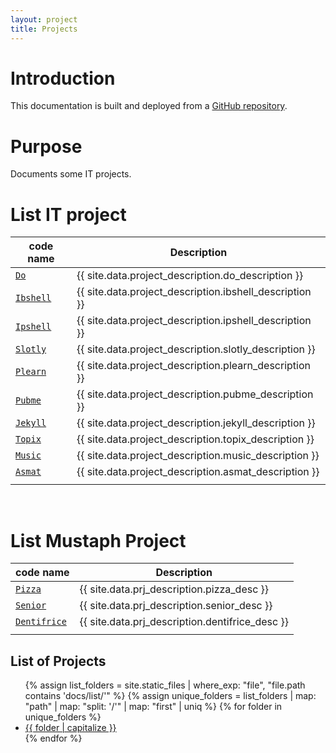 ```yaml
---
layout: project
title: Projects
---
```


[//]: #(Reference)
[repo_source]: https://github.com/abelgacem/project
[prj_do]:      ./list/do/README
[prj_slotly]:  ./list/slotly/README
[prj_ibshell]: ./list/ibshell/README
[prj_ipshell]: ./list/ipshell/README
[prj_jekyll]:  ./list/jekyll/README
[prj_plearn]:  ./list/plearn/README
[prj_pubme]:   ./list/pubme/README
[prj_topix]:   ./list/topix/README
[prj_music]:   ./list/music/README
[prj_asmat]:   ./list/asmat/README

[prjm_pizza]:      ./list/prjm/pizza/README
[prjm_dentifrice]: ./list/prjm/dentifrice/README
[prjm_senior]:     ./list/prjm/senior/README

# Introduction
This documentation is built and deployed from a [GitHub repository][repo_source].

# Purpose
Documents some IT projects.

# List IT project

|code name|Description|
|-|-|
|[`Do`][prj_do]|{{ site.data.project_description.do_description }}|
|[`Ibshell`][prj_ibshell]|{{ site.data.project_description.ibshell_description }}|
|[`Ipshell`][prj_ipshell]|{{ site.data.project_description.ipshell_description }}|
|[`Slotly`][prj_slotly]|{{ site.data.project_description.slotly_description }}|
|[`Plearn`][prj_plearn]|{{ site.data.project_description.plearn_description }}|
|[`Pubme`][prj_pubme]|{{ site.data.project_description.pubme_description }}|
|[`Jekyll`][prj_jekyll]|{{ site.data.project_description.jekyll_description }}|
|[`Topix`][prj_topix]|{{ site.data.project_description.topix_description }}|
|[`Music`][prj_music]|{{ site.data.project_description.music_description }}|
|[`Asmat`][prj_asmat]|{{ site.data.project_description.asmat_description }}|
||||

<br>

# List Mustaph Project

|code name|Description|
|-|-|
|[`Pizza`][prjm_pizza]|{{ site.data.prj_description.pizza_desc }}|
|[`Senior`][prjm_senior]|{{ site.data.prj_description.senior_desc }}|
|[`Dentifrice`][prjm_dentifrice]|{{ site.data.prj_description.dentifrice_desc }}|
||||


## List of Projects

<ul>
  {% assign list_folders = site.static_files | where_exp: "file", "file.path contains 'docs/list/'" %}
  {% assign unique_folders = list_folders | map: "path" | map: "split: '/'" | map: "first" | uniq %}
  {% for folder in unique_folders %}
    <li>
      <a href="{{ folder }}">{{ folder | capitalize }}</a>
    </li>
  {% endfor %}
</ul>